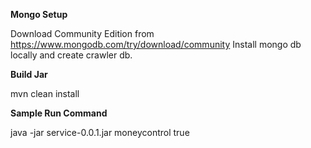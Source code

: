 **Mongo Setup**

Download Community Edition from https://www.mongodb.com/try/download/community
Install mongo db locally and create crawler db.

**Build Jar**

mvn clean install

**Sample Run Command**

java -jar service-0.0.1.jar moneycontrol true 
